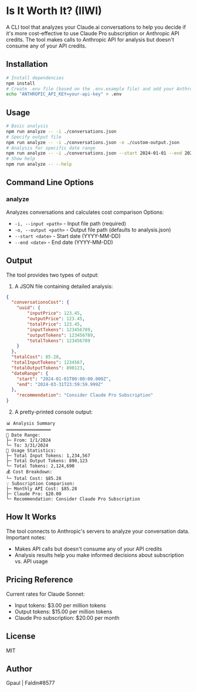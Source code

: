 # Is It Worth It? (IIWI)
A CLI tool that analyzes your Claude.ai conversations to help you decide if it's more cost-effective to use Claude Pro subscription or Anthropic API credits. The tool makes calls to Anthropic API for analysis but doesn't consume any of your API credits.

## Installation
```bash
# Install dependencies
npm install
# Create .env file (based on the .env.example file) and add your Anthropic API key
echo "ANTHROPIC_API_KEY=your-api-key" > .env
```

## Usage
```bash
# Basic analysis
npm run analyze -- -i ./conversations.json
# Specify output file
npm run analyze -- -i ./conversations.json -o ./custom-output.json
# Analysis for specific date range
npm run analyze -- -i ./conversations.json --start 2024-01-01 --end 2024-03-31
# Show help
npm run analyze -- --help
```

## Command Line Options
### analyze
Analyzes conversations and calculates cost comparison
Options:
- `-i, --input <path>` - Input file path (required)
- `-o, --output <path>` - Output file path (defaults to analysis.json)
- `--start <date>` - Start date (YYYY-MM-DD)
- `--end <date>` - End date (YYYY-MM-DD)

## Output
The tool provides two types of output:
1. A JSON file containing detailed analysis:
```json
{
  "conversationsCost": {
    "uuid": {
        "inputPrice": 123.45,
        "outputPrice": 123.45,
        "totalPrice": 123.45,
        "inputTokens": 123456789,
        "outputTokens": 123456789,
        "totalTokens": 123456789
    }
  },
  "totalCost": 85.28,
  "totalInputTokens": 1234567,
  "totalOutputTokens": 890123,
  "dateRange": {
    "start": "2024-01-01T00:00:00.000Z",
    "end": "2024-03-31T23:59:59.999Z"
  },
    "recommendation": "Consider Claude Pro Subscription"
}
```

2. A pretty-printed console output:
```
📊 Analysis Summary
═════════════════
📅 Date Range:
├─ From: 1/1/2024
└─ To: 3/31/2024
📝 Usage Statistics:
├─ Total Input Tokens: 1,234,567
├─ Total Output Tokens: 890,123
└─ Total Tokens: 2,124,690
💰 Cost Breakdown:
└─ Total Cost: $85.28
💡 Subscription Comparison:
├─ Monthly API Cost: $85.28
├─ Claude Pro: $20.00
└─ Recommendation: Consider Claude Pro Subscription
```

## How It Works
The tool connects to Anthropic's servers to analyze your conversation data. Important notes:
- Makes API calls but doesn't consume any of your API credits
- Analysis results help you make informed decisions about subscription vs. API usage

## Pricing Reference
Current rates for Claude Sonnet:
- Input tokens: $3.00 per million tokens
- Output tokens: $15.00 per million tokens
- Claude Pro subscription: $20.00 per month

## License
MIT

## Author
Gpaul | Faldin#8577
